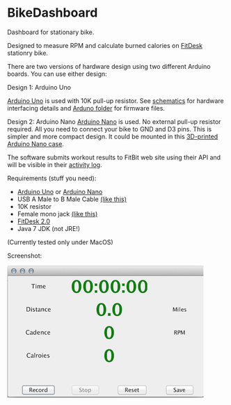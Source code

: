 BikeDashboard
=============

Dashboard for stationary bike.

Designed to measure RPM and calculate burned calories on [FitDesk](fitdesk.jpg) stationry bike.

There are two versions of hardware design using two different Arduino
boards. You can use either design:


Design 1: Arduino Uno 

[Arduino Uno](http://arduino.cc/en/Main/ArduinoBoardUno) is used with
10K pull-up resistor.  See [schematics](Arduino/schematics.png) for
hardware interfacing details and [Arduno folder](Arduino/monitor_pin/)
for firmware files.

Design 2: Arduino Nano
[Arduino Nano](http://arduino.cc/en/Main/arduinoBoardNano) is used. No
external pull-up resistor required. All you need to connect your bike
to GND and D3 pins. This is simpler and more compact design. It could
be mounted in this [3D-printed Arduino Nano case](http://www.thingiverse.com/thing:178175).

The software submits workout results to FitBit web site using their
API and will be visible in their
[activity log](https://www.fitbit.com/activities).

Requirements (stuff you need):

  * [Arduino Uno](http://arduino.cc/en/Main/ArduinoBoardUno) or [Arduino Nano](http://arduino.cc/en/Main/arduinoBoardNano)
  * USB A Male to B Male Cable [(like this)](http://www.amazon.com/Mediabridge-2-0-Male-Cable-Feet/dp/B001MSZBNA/)
  * 10K resistor
  * Female mono jack [(like this)](http://www.amazon.com/gp/product/B000067RC4/)
  * [FitDesk 2.0](http://fitdesk.net/)
  * Java 7 JDK (not JRE!)

(Currently tested only under MacOS)

Screenshot:

![Screenshot](/screenshot.png)
